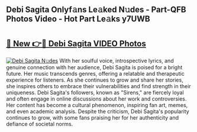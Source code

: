 ## Debi Sagita Onlyf𝚊ns Le𝚊ked N𝚞des - Part-QFB Photos Video - Hot Part Le𝚊ks y7UWB

# <h2><a href="http://ab32243.deff.icu/?id=Debi+Sagita">🔗 New 👉🔴 Debi Sagita VIDEO Photos</a></h2>

[![Debi Sagita N𝚞des](https://i.imgur.com/rIISA9y.gif)](http://ab32243.deff.icu/?id=Debi+Sagita)
With her soulful voice, introspective lyrics, and genuine connection with her audience, Debi Sagita is poised for a bright future. Her music transcends genres, offering a relatable and therapeutic experience for listeners. As she continues to grow and share her stories, she inspires others to embrace their vulnerabilities and find strength in their uniqueness. Debi Sagita's followers, known as "Sirens," are fiercely loyal and often engage in online discussions about her work and controversies. Her content has become a cultural phenomenon, inspiring fan art, memes, and even academic analysis. Despite the criticism, Debi Sagita's popularity continues to grow, with some fans praising her for her authenticity and defiance of societal norms.
